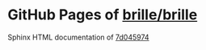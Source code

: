 GitHub Pages of [brille/brille](https://github.com/brille/brille.git)
======================================
Sphinx HTML documentation of [7d045974](https://github.com/brille/brille/tree/7d04597456889b6e3d311a9e2d2cd64f1f81d24e)
